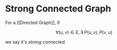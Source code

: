 # Strong Connected Graph

For a [[Directed Graph]], if 

$$ \forall (u, v) \in E,\exists\ P(u, v), P(v, u) $$

we say it's _strong connected_.